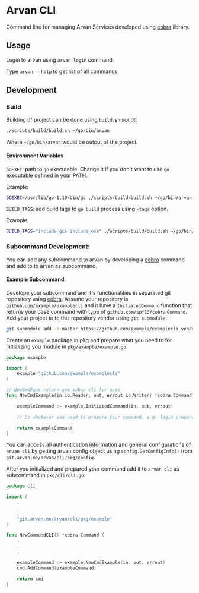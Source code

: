 # Arvan CLI

Command line for managing Arvan Services developed using [cobra](https://github.com/spf13/cobra) library.

## Usage

Login to arvan using `arvan login` command.

Type `arvan --help` to get list of all commands.

## Development

### Build

Building of project can be done using `build.sh` script:

```bash
./scripts/build/build.sh ~/go/bin/arvan
```
Where `~/go/bin/arvan` would be output of the project.

#### Environment Variables

`GOEXEC`: path to `go` executable. Change it if you don't want to use `go` executable defined in your PATH.

Example:

```bash
GOEXEC=/usr/lib/go-1.10/bin/go ./scripts/build/build.sh ~/go/bin/arvan
```

`BUILD_TAGS`: add build tags to `go build` process using `-tags` option.

Example:

```bash
BUILD_TAGS="include_gcs include_oss" ./scripts/build/build.sh ~/go/bin/arvan
```

### Subcommand Development:

You can add any subcommand to arvan by developing a [cobra](https://github.com/spf13/cobra) command and add to to arvan as subcommand.

#### Example Subcommand

Develope your subcommand and it's functionalities in separated git repository using [cobra](https://github.com/spf13/cobra). Assume your repository is `github.com/example/examplecli` and it have a `InitiatedCommand` function that returns your base command with type of `github.com/spf13/cobra`.`Command`. Add your project to to this repository vendor using `git submodule`:

```bash
git submodule add -b master https://github.com/example/examplecli vendor/github.com/example/examplecli
```

Create an `example` package in pkg and prepare what you need to for initializing you module in `pkg/example/example.go`:

```go
package example

import (
	example "github.com/example/examplecli"
)

// NewCmdPaas return new cobra cli for paas
func NewCmdExample(in io.Reader, out, errout io.Writer) *cobra.Command {

    exampleCommand := example.InitiatedCommand(in, out, errout)
    
    // Do whatever you need to prepare your command. e.g. login preparation.

	return exampleCommand
}
```

You can access all authentication information and general configurations of `arvan cli` by getting arvan config object using `config.GetConfigInfo()` from `git.arvan.me/arvan/cli/pkg/config`.

After you initialized and prepared your command add it to `arvan cli` as subcommand in `pkg/cli/cli.go`:

```go
package cli

import (
    .
    .
    .
	"git.arvan.me/arvan/cli/pkg/example"
)

func NewCommandCLI() *cobra.Command {
    .
    .
    .

	exampleCommand := example.NewCmdExample(in, out, errout)
	cmd.AddCommand(exampleCommand)

	return cmd
}
```


